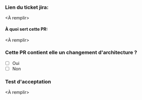 
### Lien du ticket jira:
<À remplir>

#### À quoi sert cette PR:
<À remplir>

### Cette PR contient elle un changement d'architecture ?
- [ ] Oui
- [ ] Non

### Test d'acceptation
<À remplir>
